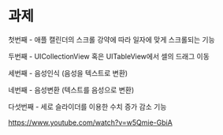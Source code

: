 # 과제
첫번째 - 애플 캘린더의 스크롤 강약에 따라 일자에 맞게 스크롤되는 기능

두번째 - UICollectionView 혹은 UITableView에서 셀의 드래그 이동

세번째 - 음성인식 (음성을 텍스트로 변환)

네번째 - 음성변환 (텍스트를 음성으로 변환)

다섯번째 - 세로 슬라이더를 이용한 수치 증가 감소 기능


https://www.youtube.com/watch?v=w5Qmie-GbiA
